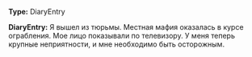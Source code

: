 **Type:** DiaryEntry

**DiaryEntry:** Я вышел из тюрьмы. Местная мафия оказалась в курсе ограбления. Мое лицо показывали по телевизору. У меня теперь крупные неприятности, и мне необходимо быть осторожным.